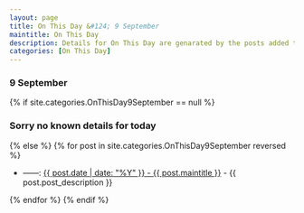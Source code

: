 ```yaml
---
layout: page
title: On This Day &#124; 9 September
maintitle: On This Day
description: Details for On This Day are genarated by the posts added to the website so the content is subject to changes/updates over time.
categories: [On This Day]
---
```


<h3>9 September</h3>

{% if site.categories.OnThisDay9September == null %}
  <h3>Sorry no known details for today</h3>
{% else %}
{% for post in site.categories.OnThisDay9September reversed %}
<ul>
<li> ——: <a href="{{ post.url }}">{{ post.date | date: "%Y" }} - {{ post.maintitle }}</a> - {{ post.post_description }}</li>
</ul>

{% endfor %}
{% endif %}
